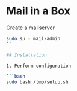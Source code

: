 # Mail in a Box  

Create a mailserver

```bash
sudo su - mail-admin
``

## Installation 

1. Perform configuration

```bash
sudo bash /tmp/setup.sh
```
